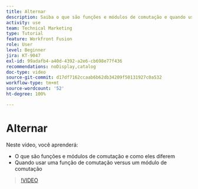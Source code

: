 ```yaml
---
title: Alternar
description: Saiba o que são funções e módulos de comutação e quando usar uma função de comutação versus um módulo de comutação no [!DNL Adobe Workfront Fusion].
activity: use
team: Technical Marketing
type: Tutorial
feature: Workfront Fusion
role: User
level: Beginner
jira: KT-9047
exl-id: 99adafb4-a40d-4392-a2e6-cb698e77f436
recommendations: noDisplay,catalog
doc-type: video
source-git-commit: d17df7162ccaab6b62db34209f50131927c0a532
workflow-type: tm+mt
source-wordcount: '52'
ht-degree: 100%

---
```


# Alternar

Neste vídeo, você aprenderá:

* O que são funções e módulos de comutação e como eles diferem
* Quando usar uma função de comutação versus um módulo de comutação

>[!VIDEO](https://video.tv.adobe.com/v/335288/?quality=12&learn=on&enablevpops)
